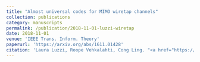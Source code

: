 ```yaml
---
title: "Almost universal codes for MIMO wiretap channels"
collection: publications
category: manuscripts
permalink: /publication/2018-11-01-luzzi-wiretap
date: 2018-11-01
venue: 'IEEE Trans. Inform. Theory'
paperurl: 'https://arxiv.org/abs/1611.01428'
citation: 'Laura Luzzi, Roope Vehkalahti, Cong Ling. "<a href="https://arxiv.org/abs/1611.01428">Almost universal codes for MIMO wiretap channels</a>", <i>IEEE Trans. Inform. Theory</i>, vol. 64, pp. 7218-7241, Nov. 2018.'
---
```

